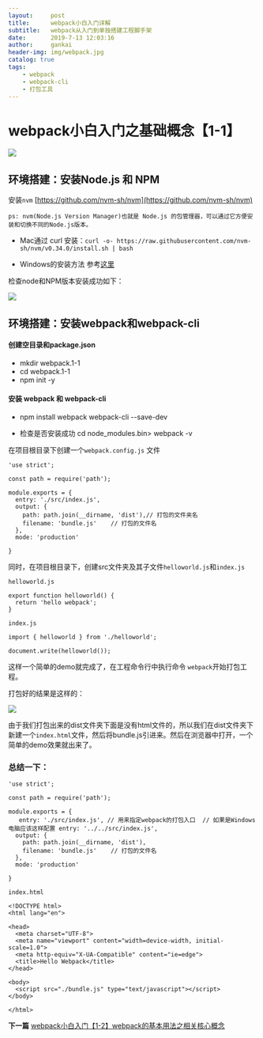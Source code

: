 ```yaml
---
layout:     post
title:      webpack小白入门详解
subtitle:   webpack从入门到单独搭建工程脚手架
date:       2019-7-13 12:03:16
author:     gankai
header-img: img/webpack.jpg
catalog: true
tags:
    - webpack
    - webpack-cli 
    - 打包工具
---
```

# webpack小白入门之基础概念【1-1】

<a href='https://github.com/GitHubGanKai/webpack/blob/master/webpack.1.1/readme.md'><img src = 'https://img.shields.io/badge/github-%E9%A1%B9%E7%9B%AE%E5%9C%B0%E5%9D%80-green.svg' /></a>

## 环境搭建：安装Node.js 和 NPM


安装`nvm` [https://github.com/nvm-sh/nvm](https://github.com/nvm-sh/nvm)
 
    ps: nvm(Node.js Version Manager)也就是 Node.js 的包管理器，可以通过它方便安装和切换不同的Node.js版本。

+ Mac通过 curl 安装：`curl -o- https://raw.githubusercontent.com/nvm-sh/nvm/v0.34.0/install.sh | bash`

+ Windows的安装方法 参考[这里](https://www.jianshu.com/p/0d591ad6d60d)

检查node和NPM版本安装成功如下：

![](https://github.com/GitHubGanKai/webpack/blob/master/webpack.1.1/imags/2019-07-13_112111.png)


## 环境搭建：安装webpack和webpack-cli

#### 创建空目录和package.json

- mkdir webpack.1-1
- cd webpack.1-1
- npm init -y

#### 安装 webpack 和 webpack-cli

- npm install webpack webpack-cli --save-dev

- 检查是否安装成功  cd node_modules\.bin> webpack -v

在项目根目录下创建一个`webpack.config.js` 文件

    'use strict';

    const path = require('path');

    module.exports = {
      entry: './src/index.js',
      output: {
        path: path.join(__dirname, 'dist'),// 打包的文件夹名
        filename: 'bundle.js'    // 打包的文件名
      },
      mode: 'production'

    }

同时，在项目根目录下，创建src文件夹及其子文件`helloworld.js`和`index.js`

`helloworld.js`

    export function helloworld() {
      return 'hello webpack';
    }

`index.js`

    import { helloworld } from './helloworld';

    document.write(helloworld());

这样一个简单的demo就完成了，在工程命令行中执行命令 `webpack`开始打包工程。

打包好的结果是这样的：

![](https://github.com/GitHubGanKai/webpack/blob/master/webpack.1.1/imags/2019-07-13_155908.png)

由于我们打包出来的dist文件夹下面是没有html文件的，所以我们在dist文件夹下新建一个`index.html`文件，然后将bundle.js引进来。然后在浏览器中打开，一个简单的demo效果就出来了。

### 总结一下：

    'use strict';                                      

    const path = require('path');                    
                                                       
    module.exports = {                                     
       entry: './src/index.js', // 用来指定webpack的打包入口  // 如果是Windows电脑应该这样配置 entry: '../../src/index.js',                     
      output: {
        path: path.join(__dirname, 'dist'),
        filename: 'bundle.js'    // 打包的文件名
      },
      mode: 'production'

    }

`index.html`

    <!DOCTYPE html>
    <html lang="en">

    <head>
      <meta charset="UTF-8">
      <meta name="viewport" content="width=device-width, initial-scale=1.0">
      <meta http-equiv="X-UA-Compatible" content="ie=edge">
      <title>Hello Webpack</title>
    </head>

    <body>
      <script src="./bundle.js" type="text/javascript"></script>
    </body>

    </html>

<b>下一篇</b> [webpack小白入门【1-2】webpack的基本用法之相关核心概念](https://github.com/GitHubGanKai/webpack/blob/master/webpack.1.2/readme.md)